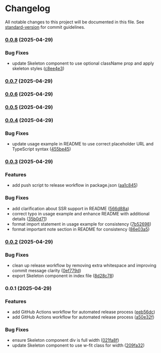 # Changelog

All notable changes to this project will be documented in this file. See [standard-version](https://github.com/conventional-changelog/standard-version) for commit guidelines.

### [0.0.8](https://github.com/rime-ui/suspensible-image/compare/v0.0.7...v0.0.8) (2025-04-29)


### Bug Fixes

* update Skeleton component to use optional className prop and apply skeleton styles ([c8ee4e3](https://github.com/rime-ui/suspensible-image/commit/c8ee4e37e521b4b082bd4411c79b89761fed0065))

### [0.0.7](https://github.com/rime-ui/suspensible-image/compare/v0.0.6...v0.0.7) (2025-04-29)

### [0.0.6](https://github.com/rime-ui/suspensible-image/compare/v0.0.5...v0.0.6) (2025-04-29)

### [0.0.5](https://github.com/rime-ui/suspensible-image/compare/v0.0.4...v0.0.5) (2025-04-29)

### [0.0.4](https://github.com/rime-ui/suspensible-image/compare/v0.0.3...v0.0.4) (2025-04-29)


### Bug Fixes

* update usage example in README to use correct placeholder URL and TypeScript syntax ([455be45](https://github.com/rime-ui/suspensible-image/commit/455be4553e577bd906b3562fdcca816f372f123d))

### [0.0.3](https://github.com/rime-ui/suspensible-image/compare/v0.0.2...v0.0.3) (2025-04-29)


### Features

* add push script to release workflow in package.json ([aa1c845](https://github.com/rime-ui/suspensible-image/commit/aa1c845aa77859ef9711d9c131ccb1791b950a48))


### Bug Fixes

* add clarification about SSR support in README ([566d88a](https://github.com/rime-ui/suspensible-image/commit/566d88a2a7c2027a666934dd546de5ed03521db9))
* correct typo in usage example and enhance README with additional details ([35b0d71](https://github.com/rime-ui/suspensible-image/commit/35b0d71ff6a060baefb9832f22bb2fb47272ff6a))
* format import statement in usage example for consistency ([7b52698](https://github.com/rime-ui/suspensible-image/commit/7b526986aa98897b6649e142d848abc5ac096c38))
* format important note section in README for consistency ([86e03a5](https://github.com/rime-ui/suspensible-image/commit/86e03a5e383689b0a4d525aac7944e61560fb335))

### [0.0.2](https://github.com/rime-ui/suspensible-image/compare/v0.0.1...v0.0.2) (2025-04-29)


### Bug Fixes

* clean up release workflow by removing extra whitespace and improving commit message clarity ([0ef779d](https://github.com/rime-ui/suspensible-image/commit/0ef779d3f33ab00dab1954bdfe191a09df22bb49))
* export Skeleton component in index file ([8d28c78](https://github.com/rime-ui/suspensible-image/commit/8d28c7886150580082eafb3f13ee5c84f0ea6415))

### 0.0.1 (2025-04-29)


### Features

* add GitHub Actions workflow for automated release process ([eeb56dc](https://github.com/rime-ui/suspensible-image/commit/eeb56dccf681b819b78630658fbe2b4bf2936623))
* add GitHub Actions workflow for automated release process ([a50e32f](https://github.com/rime-ui/suspensible-image/commit/a50e32fddde24979e58ff4f97b0ca684454fab6f))


### Bug Fixes

* ensure Skeleton component div is full width ([021fa8f](https://github.com/rime-ui/suspensible-image/commit/021fa8fe0d5182be10190eb1699bf46fd5bc1463))
* update Skeleton component to use w-fit class for width ([209fa32](https://github.com/rime-ui/suspensible-image/commit/209fa32224c06603dc1adac38383e753a6c0bab2))
